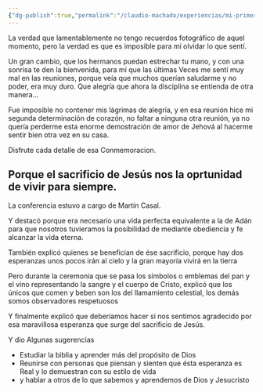 ```yaml
---
{"dg-publish":true,"permalink":"/claudio-machado/experiencias/mi-primer-reunion-despues-de-mucho-tiempo/"}
---
```


La verdad que lamentablemente no tengo recuerdos fotográfico de aquel momento, pero la verdad es que es imposible para mí olvidar lo que sentí.

Un gran cambio, que los hermanos puedan estrechar tu mano, y con una sonrisa te den la bienvenida, para mí que las últimas Veces me sentí muy mal en las reuniones, porque veía que muchos querían saludarme y no poder, era muy duro. Que alegría que ahora la disciplina se entienda de otra manera...

Fue imposible no contener mis lágrimas de alegría, y en esa reunión hice mi segunda determinación de corazón, no faltar a ninguna otra reunión, ya no quería perderme esta enorme demostración de amor de Jehová al hacerme sentir bien otra vez en su casa.

Disfrute cada detalle de esa Conmemoracion. 

## Porque el sacrificio de Jesús nos la oprtunidad de vivir para siempre.

La conferencia estuvo a cargo de Martín Casal.

Y destacó porque era necesario una vida perfecta equivalente a la de Adán para que nosotros tuvieramos la posibilidad de mediante obediencia y fe alcanzar la vida eterna.

También explicó quienes se benefician de ése sacrificio, porque hay dos esperanzas unos pocos irán al cielo y la gran mayoría vivirá en la tierra 

Pero durante la ceremonia que se pasa los símbolos o emblemas del pan y el vino representando la sangre y el cuerpo de Cristo, explicó que los únicos que comen y beben son los del llamamiento celestial, los demás somos observadores respetuosos

Y finalmente explicó que deberíamos hacer si nos sentimos agradecido por esa maravillosa esperanza que surge del sacrificio de Jesús.

Y dio Algunas sugerencias 
- Estudiar la biblia y aprender más del propósito de Dios 
- Reunirse con personas que piensan y sienten que ésta esperanza es Real y lo demuestran con su estilo de vida 
- y hablar a otros de lo que sabemos y aprendemos de Dios y Jesucristo 




